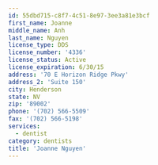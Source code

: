 ```yaml
---
id: 55dbd715-c8f7-4c51-8e97-3ee3a81e3bcf
first_name: Joanne
middle_name: Anh
last_name: Nguyen
license_type: DDS
license_number: '4336'
license_status: Active
license_expiration: 6/30/15
address: '70 E Horizon Ridge Pkwy'
address_2: 'Suite 150'
city: Henderson
state: NV
zip: '89002'
phone: '(702) 566-5509'
fax: '(702) 566-5198'
services:
  - dentist
category: dentists
title: 'Joanne Nguyen'
---
```

